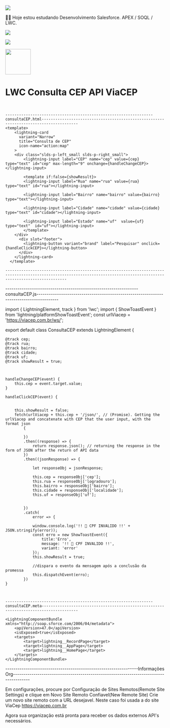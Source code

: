
<img src="https://media-exp1.licdn.com/dms/image/C4D16AQFBe5q0Rr5OEg/profile-displaybackgroundimage-shrink_200_800/0/1603929596357?e=2147483647&v=beta&t=vHuFpes5cNqUMmIOi7QNzgtuR0fdnM-TaY3e6UVeJYQ">

👨‍💻 Hoje estou estudando Desenvolvimento Salesforce. APEX / SOQL / LWC.

  <a href="https://www.instagram.com/valteir.jr/" target="_blank"><img src="https://img.shields.io/badge/-Instagram-%23E4405F?style=for-the-badge&logo=instagram&logoColor=white" target="_blank"></a>

  <a href="https://www.linkedin.com/in/valteir-junior-bb722b205/" target="_blank"><img src="https://img.shields.io/badge/-LinkedIn-%230077B5?style=for-the-badge&logo=linkedin&logoColor=white" target="_blank"></a> 

<a href="https://trailblazer.me/id/jsilva288/" target="_blank"><img src="https://trailhead.salesforce.com/assets/trailhead-logo-5d3354441b4d8b97f21075b65e2aea266780d45943bbb36796ac25dc7cf4adc9.svg" width=80px></a>



# LWC  Consulta CEP API ViaCEP

```


-----------------------------------------------------------------consultaCEP.html--------------------------------------------------------------------------------------
<template>
    <lightning-card
      variant="Narrow"
      title="Consulta de CEP"
      icon-name="action:map"
    >
    <div class="slds-p-left_small slds-p-right_small">
        <lightning-input label="CEP" name="cep" value={cep} type="text" id="cep" max-length="9" onchange={handleChangeCEP}></lightning-input>
  
        <template if:false={showResult}>
        <lightning-input label="Rua" name="rua" value={rua} type="text" id="rua"></lightning-input>
  
        <lightning-input label="Bairro" name="bairro" value={bairro} type="text"></lightning-input>
  
        <lightning-input label="Cidade" name="cidade" value={cidade} type="text" id="cidade"></lightning-input>
  
        <lightning-input label="Estado" name="uf"  value={uf}  type="text"  id="uf"></lightning-input>
        </template>         
    </div>
      <div slot="footer">
        <lightning-button variant="brand" label="Pesquisar" onclick={handleClickCEP}></lightning-button>
      </div>
    </lightning-card>
  </template>
  
-----------------------------------------------------------------------------------------------------------------------------------------------------------------------

```
-----------------------------------------------------------------consultaCEP.js----------------------------------------------------------------------------------------
  
import { LightningElement, track } from 'lwc';
import { ShowToastEvent } from 'lightning/platformShowToastEvent';
const urlViacep = 'https://viacep.com.br/ws/';

export default class ConsultaCEP extends LightningElement {

   
    @track cep;
    @track rua;
    @track bairro;
    @track cidade;
    @track uf;
    @track showResult = true;

    

    handleChangeCEP(event) {    
        this.cep = event.target.value;
    }

    handleClickCEP(event) {

              
        this.showResult = false;
        fetch(urlViacep + this.cep + '/json/', // (Promise). Getting the urlViacep and concatenate with CEP that the user input, with the format json
            {
                
            })
            .then((response) => {
                return response.json(); // returning the response in the form of JSON after the return of API data
            })
            .then((jsonResponse) => {

                let responseObj = jsonResponse;

                this.cep = responseObj['cep'];
                this.rua = responseObj['logradouro'];
                this.bairro = responseObj['bairro'];
                this.cidade = responseObj['localidade'];
                this.uf = responseObj['uf'];

                
            })
            .catch(
                error => {
                    
                window.console.log('!! 🚨 CPF INVALIDO !!' + JSON.stringify(error));
                const erro = new ShowToastEvent({
                    title:'Erro',
                    message: '!! 🚨 CPF INVALIDO !!', 
                    variant: 'error'
                });
                this.showResult = true;

                //dispara o evento da mensagem após a conclusão da promessa
                this.dispatchEvent(erro);
            })
    }
    
```


-----------------------------------------------------------------consultaCEP.meta--------------------------------------------------------------------------------------

<LightningComponentBundle xmlns="http://soap.sforce.com/2006/04/metadata">
    <apiVersion>47.0</apiVersion>
    <isExposed>true</isExposed>
    <targets>
        <target>lightning__RecordPage</target>
        <target>lightning__AppPage</target>
        <target>lightning__HomePage</target>
    </targets>
</LightningComponentBundle>
```


-----------------------------------------------------------------Informações Org--------------------------------------------------------------------------------------

Em configurações, procure por Configuração de Sites Remotos(Remote Site Settings) e clique em Novo Site Remoto Confiavel(New Remote Site)
Crie um novo site remoto com a URL desejavel. Neste caso foi usada a do site ViaCep https://viacep.com.br

Agora sua organização está pronta para receber os dados externos API's necessários. 






























